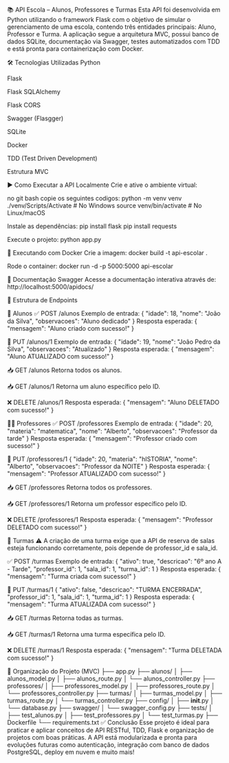 📚 API Escola – Alunos, Professores e Turmas
Esta API foi desenvolvida em Python utilizando o framework Flask com o objetivo de simular o gerenciamento de uma escola, contendo três entidades principais: Aluno, Professor e Turma. A aplicação segue a arquitetura MVC, possui banco de dados SQLite, documentação via Swagger, testes automatizados com TDD e está pronta para containerização com Docker.

🛠 Tecnologias Utilizadas
Python

Flask

Flask SQLAlchemy

Flask CORS

Swagger (Flasgger)

SQLite

Docker

TDD (Test Driven Development)

Estrutura MVC

▶️ Como Executar a API Localmente
Crie e ative o ambiente virtual:

no git bash copie os seguintes codigos:
python -m venv venv
./venv/Scripts/Activate  # No Windows
source venv/bin/activate # No Linux/macOS

Instale as dependências:
pip install flask
pip install requests

Execute o projeto:
python app.py

🐳 Executando com Docker
Crie a imagem:
docker build -t api-escolar .

Rode o container:
docker run -d -p 5000:5000 api-escolar

📄 Documentação Swagger
Acesse a documentação interativa através de:
http://localhost:5000/apidocs/

🔄 Estrutura de Endpoints

📘 Alunos
✅ POST /alunos
Exemplo de entrada:
{
  "idade": 18,
  "nome": "João da Silva",
  "observacoes": "Aluno dedicado"
}
Resposta esperada:
{
  "mensagem": "Aluno criado com sucesso!"
}

🔄 PUT /alunos/1
Exemplo de entrada:
{
  "idade": 19,
  "nome": "João Pedro da Silva",
  "observacoes": "Atualizado"
}
Resposta esperada:
{
  "mensagem": "Aluno ATUALIZADO com sucesso!"
}

📥 GET /alunos
Retorna todos os alunos.

📥 GET /alunos/1
Retorna um aluno específico pelo ID.

❌ DELETE /alunos/1
Resposta esperada:
{
  "mensagem": "Aluno DELETADO com sucesso!"
}

🧑‍🏫 Professores
✅ POST /professores
Exemplo de entrada:
{
  "idade": 20,
  "materia": "matematica",
  "nome": "Alberto",
  "observacoes": "Professor da tarde"
}
Resposta esperada:
{
  "mensagem": "Professor criado com sucesso!"
}

🔄 PUT /professores/1
{
  "idade": 20,
  "materia": "hISTORIA",
  "nome": "Alberto",
  "observacoes": "Professor da NOITE"
}
Resposta esperada:
{
  "mensagem": "Professor ATUALIZADO com sucesso!"
}

📥 GET /professores
Retorna todos os professores.

📥 GET /professores/1
Retorna um professor específico pelo ID.

❌ DELETE /professores/1
Resposta esperada:
{
  "mensagem": "Professor DELETADO com sucesso!"
}

🏫 Turmas
⚠️ A criação de uma turma exige que a API de reserva de salas esteja funcionando corretamente, pois depende de professor_id e sala_id.

✅ POST /turmas
Exemplo de entrada:
{
  "ativo": true,
  "descricao": "6º ano A - Tarde",
  "professor_id": 1,
  "sala_id": 1,
  "turma_id": 1
}
Resposta esperada:
{
  "mensagem": "Turma criada com sucesso!"
}

🔄 PUT /turmas/1
{
  "ativo": false,
  "descricao": "TURMA ENCERRADA",
  "professor_id": 1,
  "sala_id": 1,
  "turma_id": 1
}
Resposta esperada:
{
  "mensagem": "Turma ATUALIZADA com sucesso!"
}

📥 GET /turmas
Retorna todas as turmas.

📥 GET /turmas/1
Retorna uma turma específica pelo ID.

❌ DELETE /turmas/1
Resposta esperada:
{
  "mensagem": "Turma DELETADA com sucesso!"
}

📁 Organização do Projeto (MVC)
├── app.py
├── alunos/
│   ├── alunos_model.py
│   ├── alunos_route.py
│   └── alunos_controller.py
├── professores/
│   ├── professores_model.py
│   ├── professores_route.py
│   └── professores_controller.py
├── turmas/
│   ├── turmas_model.py
│   ├── turmas_route.py
│   └── turmas_controller.py
├── config/
│   ├── __init__.py
│   └── database.py
├── swagger/
│   └── swagger_config.py
├── tests/
│   ├── test_alunos.py
│   ├── test_professores.py
│   └── test_turmas.py
├── Dockerfile
└── requirements.txt
✅ Conclusão
Esse projeto é ideal para praticar e aplicar conceitos de API RESTful, TDD, Flask e organização de projetos com boas práticas. A API está modularizada e pronta para evoluções futuras como autenticação, integração com banco de dados PostgreSQL, deploy em nuvem e muito mais!
